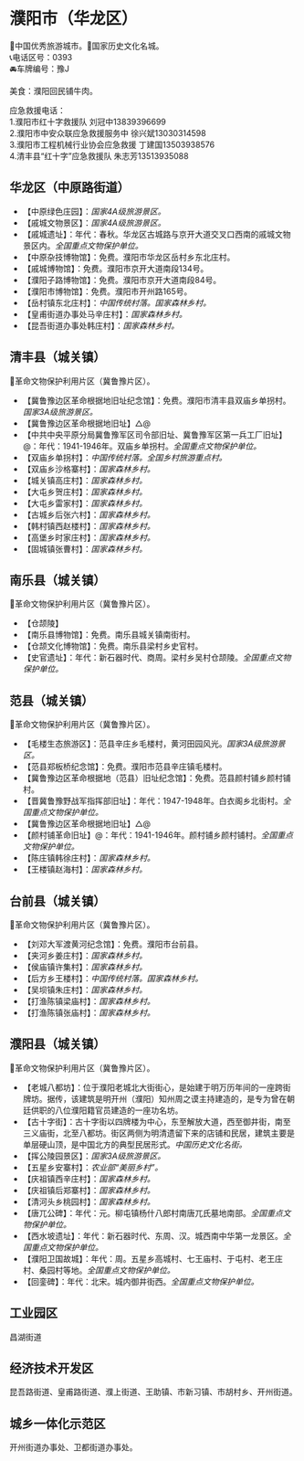 # 濮阳市（华龙区）  
🏅中国优秀旅游城市。🚩国家历史文化名城。   
📞电话区号：0393  
🚘车牌编号：豫J  

美食：濮阳回民铺牛肉。   
  
应急救援电话：  
1.濮阳市红十字救援队 刘冠中13839396699  
2.濮阳市中安众联应急救援服务中 徐兴斌13030314598  
3.濮阳市工程机械行业协会应急救援 丁建国13503938576  
4.清丰县“红十字”应急救援队 朱志芳13513935088  
  
## 华龙区（中原路街道）  
* 【中原绿色庄园】：*国家4A级旅游景区。*  
* 【戚城文物景区】：*国家4A级旅游景区。*  
* 【戚城遗址】：年代：春秋。华龙区古城路与京开大道交叉口西南的戚城文物景区内。*全国重点文物保护单位。*  
* 【中原杂技博物馆】：免费。濮阳市华龙区岳村乡东北庄村。   
* 【戚城博物馆】：免费。濮阳市京开大道南段134号。   
* 【濮阳子路博物馆】：免费。濮阳市京开大道南段84号。   
* 【濮阳市博物馆】：免费。濮阳市开州路165号。   
* 【岳村镇东北庄村】：*中国传统村落。国家森林乡村。*  
* 【皇甫街道办事处马辛庄村】：*国家森林乡村。*  
* 【昆吾街道办事处韩庄村】：*国家森林乡村。*  

## 清丰县（城关镇）  
🚩革命文物保护利用片区（冀鲁豫片区）。   
* 【冀鲁豫边区革命根据地旧址纪念馆】：免费。濮阳市清丰县双庙乡单拐村。*国家3A级旅游景区。*  
* 【冀鲁豫边区革命根据地旧址】△@  
* 【中共中央平原分局冀鲁豫军区司令部旧址、冀鲁豫军区第一兵工厂旧址】@：年代：1941-1946年。双庙乡单拐村。*全国重点文物保护单位。*  
* 【双庙乡单拐村】：*中国传统村落。全国乡村旅游重点村。*  
* 【双庙乡沙格寨村】：*国家森林乡村。*  
* 【城关镇高庄村】：*国家森林乡村。*  
* 【大屯乡贺庄村】：*国家森林乡村。*  
* 【大屯乡雷家村】：*国家森林乡村。*  
* 【古城乡后张六村】：*国家森林乡村。*  
* 【韩村镇西赵楼村】：*国家森林乡村。*  
* 【高堡乡时家庄村】：*国家森林乡村。*  
* 【固城镇张曹村】：*国家森林乡村。*  

## 南乐县（城关镇）  
🚩革命文物保护利用片区（冀鲁豫片区）。   
* 【仓颉陵】  
* 【南乐县博物馆】：免费。南乐县城关镇南街村。   
* 【仓颉文化博物馆】：免费。南乐县梁村乡史官村。   
* 【史官遗址】：年代：新石器时代、商周。梁村乡吴村仓颉陵。*全国重点文物保护单位。*  
## 范县（城关镇）  
🚩革命文物保护利用片区（冀鲁豫片区）。   
* 【毛楼生态旅游区】：范县辛庄乡毛楼村，黄河田园风光。*国家3A级旅游景区。*  
* 【范县郑板桥纪念馆】：免费。濮阳市范县辛庄镇毛楼村。   
* 【冀鲁豫边区革命根据地（范县）旧址纪念馆】：免费。范县颜村铺乡颜村铺村。   
* 【晋冀鲁豫野战军指挥部旧址】：年代：1947-1948年。白衣阁乡北街村。*全国重点文物保护单位。*  
* 【冀鲁豫边区革命根据地旧址】△@  
* 【颜村铺革命旧址】@：年代：1941-1946年。颜村铺乡颜村铺村。*全国重点文物保护单位。*  
* 【陈庄镇韩徐庄村】：*国家森林乡村。*  
* 【王楼镇赵海村】：*国家森林乡村。*  

## 台前县（城关镇）  
🚩革命文物保护利用片区（冀鲁豫片区）。   
  
* 【刘邓大军渡黄河纪念馆】：免费。濮阳市台前县。   
* 【夹河乡姜庄村】：*国家森林乡村。*  
* 【侯庙镇许集村】：*国家森林乡村。*  
* 【后方乡王楼村】：*中国传统村落。国家森林乡村。*  
* 【吴坝镇朱庄村】：*国家森林乡村。*  
* 【打渔陈镇梁庙村】：*国家森林乡村。*  
* 【打渔陈镇张庙村】：*国家森林乡村。*  

## 濮阳县（城关镇）  
🚩革命文物保护利用片区（冀鲁豫片区）。   
* 【老城八都坊】：位于濮阳老城北大街街心，是始建于明万历年间的一座跨街牌坊。据传，该建筑是明开州（濮阳）知州周之谟主持建造的，是专为曾在朝廷供职的八位濮阳籍官员建造的一座功名坊。   
* 【古十字街】：古十字街以四牌楼为中心，东至解放大道，西至御井街，南至三义庙街，北至八都坊。街区两侧为明清遗留下来的店铺和民居，建筑主要是单层硬山顶，是中国北方的典型民居形式。*中国历史文化名街。*  
* 【挥公陵园景区】：*国家3A级旅游景区。*  
* 【五星乡安寨村】：*农业部“美丽乡村”。*  
* 【庆祖镇西辛庄村】：*国家森林乡村。*  
* 【庆祖镇后郑寨村】：*国家森林乡村。*  
* 【清河头乡桃园村】：*国家森林乡村。*  
* 【唐兀公碑】：年代：元。柳屯镇杨什八郎村南唐兀氏墓地南部。*全国重点文物保护单位。*  
* 【西水坡遗址】：年代：新石器时代、东周、汉。城西南中华第一龙景区。*全国重点文物保护单位。*  
* 【濮阳卫国故城】：年代：周。五星乡高城村、七王庙村、于屯村、老王庄村、桑园村等地。*全国重点文物保护单位。*  
* 【回銮碑】：年代：北宋。城内御井街西。*全国重点文物保护单位。*  
  
## 工业园区  
昌湖街道  
  
## 经济技术开发区  
昆吾路街道、皇甫路街道、濮上街道、王助镇、市新习镇、市胡村乡、开州街道。   
  
## 城乡一体化示范区  
开州街道办事处、卫都街道办事处。
  